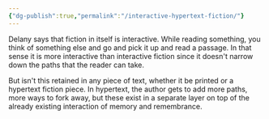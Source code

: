 ```yaml
---
{"dg-publish":true,"permalink":"/interactive-hypertext-fiction/"}
---
```



Delany says that fiction in itself is interactive. While reading something, you think of something else and go and pick it up and read a passage. In that sense it is more interactive than interactive fiction since it doesn't narrow down the paths that the reader can take.

But isn't this retained in any piece of text, whether it be printed or a hypertext fiction piece. In hypertext, the author gets to add more paths, more ways to fork away, but these exist in a separate layer on top of the already existing interaction of memory and remembrance. 
